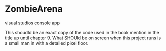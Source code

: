 # ZombieArena
visual studios console app


This shoudld be an exact copy of the code used in the book mention in the title up until chapter 9.
What SHOUld be on screen when this project runs  is a small man in with a detailed pixel floor. 
